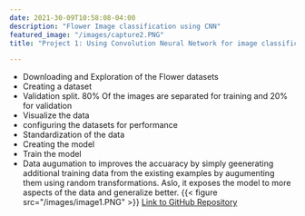 ```yaml
---
date: 2021-30-09T10:58:08-04:00
description: "Flower Image classification using CNN"
featured_image: "/images/capture2.PNG"
title: "Project 1: Using Convolution Neural Network for image classification"

---
```


* Downloading and Exploration of the Flower datasets
* Creating a dataset
* Validation split. 80% Of the images are separated for training and 20% for validation
* Visualize the data
* configuring the datasets for performance
* Standardization of the data
* Creating the model
* Train the model
* Data augumation to improves the accuaracy by simply geenerating additional training data from the existing examples by augumenting them using random transformations. Aslo, it exposes the   model to more aspects of the data and generalize better.
{{< figure src="/images/image1.PNG" >}}
[Link to GitHub Repository](https://github.com/AyorindeTayo/Case-Study-A-Deep-Learning-Knowledge/blob/main/Flowerimageclassification.ipynb)
